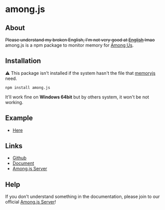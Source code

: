 # among.js
## About
~~Please understand my broken English, I'm not very good at [English](https://www.deepl.com/translator) lmao~~
among.js is a npm package to monitor memory for [Among Us](https://store.steampowered.com/app/945360/Among_Us).

## Installation
⚠ This package isn't installed if the system hasn't the file that [memoryjs](https://github.com/Rob--/memoryjs) need.
```
npm install among.js
```
It'll work fine on **Windows 64bit** but by others system, it won't be not working.

## Example
- [Here](https://www.youtube.com/watch?v=dQw4w9WgXcQ)

## Links
- [Github](https://github.com/CantRunRiver/among.js)
- [Document](https://github.com/CantRunRiver/among.js/wiki)
- [Among.js Server](https://www.youtube.com/watch?v=dQw4w9WgXcQ)

## Help
If you don't understand something in the documentation, please join to our official [Among.js Server](https://www.youtube.com/watch?v=dQw4w9WgXcQ)!
